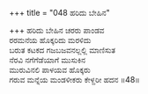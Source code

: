 +++
title = "048 ಹರಿದು ಬೇಹಿನ"

+++
ಹರಿದು ಬೇಹಿನ ಚರರು ಪಾಂಡವ               
ರರಮನೆಯ ಹೊಕ್ಕರಿದು ಮರಳಿದು  
ಬರುತ ಕಟಕದ ಗಜಬಜವನಲ್ಲಲ್ಲಿ ಮಾಣಿಸುತ  
ನೆರವಿ ನಗೆಗೆಡೆಯಾಗೆ ಮುಸುಕಿನ  
ಮುರುವಿನಲಿ ಪಾಳಯವ ಹೊಕ್ಕರು  
ಗರುವ ಮನ್ನೆಯ ಮಂಡಳೀಕರು ಕೇಳ್ದರೀ ಹದನ     ॥48॥